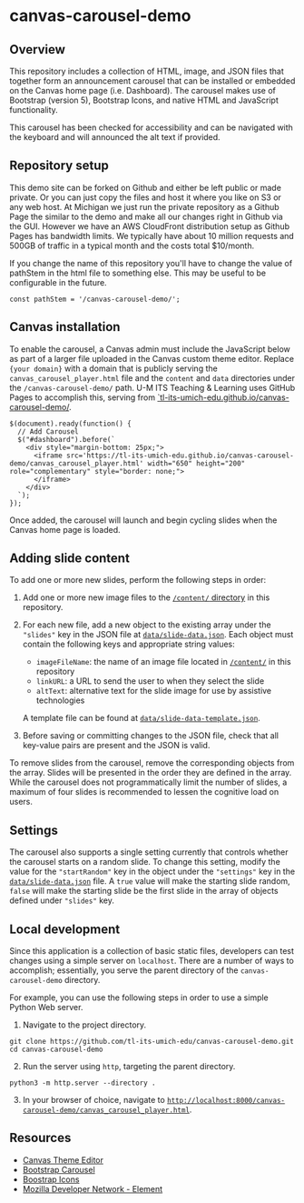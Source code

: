 # canvas-carousel-demo

## Overview

This repository includes a collection of HTML, image, and JSON files that together form an announcement carousel
that can be installed or embedded on the Canvas home page (i.e. Dashboard).
The carousel makes use of Bootstrap (version 5), Bootstrap Icons, and native HTML and JavaScript functionality.

This carousel has been checked for accessibility and can be navigated with the keyboard and will announced the alt text if provided.

## Repository setup

This demo site can be forked on Github and either be left public or made private. Or you can just copy the files and host it where you like on S3 or any web host. At Michigan we just run the private repository as a Github Page the similar to the demo and make all our changes right in Github via the GUI. However we have an AWS CloudFront distribution setup as Github Pages has bandwidth limits. We typically have about 10 million requests and 500GB of traffic in a typical month and the costs total $10/month. 

If you change the name of this repository you'll have to change the value of pathStem in the html file to something else. This may be useful to be configurable in the future.

  `const pathStem = '/canvas-carousel-demo/';`

## Canvas installation

To enable the carousel, a Canvas admin must include the JavaScript below as part of a larger file uploaded in the Canvas custom theme editor.
Replace `{your domain}` with a domain that is publicly serving the `canvas_carousel_player.html` file
and the `content` and `data` directories under the `/canvas-carousel-demo/` path.
U-M ITS Teaching & Learning uses GitHub Pages to accomplish this, serving from [`tl-its-umich-edu.github.io/canvas-carousel-demo/](https://tl-its-umich-edu.github.io/canvas-carousel-demo/).

```
$(document).ready(function() {
  // Add Carousel
  $("#dashboard").before(`
    <div style="margin-bottom: 25px;">
      <iframe src='https://tl-its-umich-edu.github.io/canvas-carousel-demo/canvas_carousel_player.html' width="650" height="200" role="complementary" style="border: none;">
      </iframe>
    </div>
  `);
});
```

Once added, the carousel will launch and begin cycling slides when the Canvas home page is loaded.

## Adding slide content

To add one or more new slides, perform the following steps in order:

1) Add one or more new image files to the [`/content/` directory](/content/) in this repository.
2) For each new file, add a new object to the existing array under the `"slides"` key in the JSON file
  at [`data/slide-data.json`](/data/slide-data.json).
  Each object must contain the following keys and appropriate string values:
    - `imageFileName`: the name of an image file located in [`/content/`](/content/) in this repository
    - `linkURL`: a URL to send the user to when they select the slide
    - `altText`: alternative text for the slide image for use by assistive technologies

    A template file can be found at [`data/slide-data-template.json`](/data/slide-data-template.json).

3) Before saving or committing changes to the JSON file, check that all key-value pairs are present and the JSON is valid.

To remove slides from the carousel, remove the corresponding objects from the array.
Slides will be presented in the order they are defined in the array.
While the carousel does not programmatically limit the number of slides,
a maximum of four slides is recommended to lessen the cognitive load on users.

## Settings

The carousel also supports a single setting currently that controls whether the carousel starts on a random slide.
To change this setting, modify the value for the `"startRandom"` key in the object under the `"settings"` key in the
[`data/slide-data.json`](/data/slide-data.json) file. A `true` value will make the starting slide random,
`false` will make the starting slide be the first slide in the array of objects defined under `"slides"` key.

## Local development

Since this application is a collection of basic static files, developers can test changes using a simple server
on `localhost`. There are a number of ways to accomplish; essentially, you serve the parent directory of the
`canvas-carousel-demo` directory.

For example, you can use the following steps in order to use a simple Python Web server.

1) Navigate to the project directory.
  ```
  git clone https://github.com/tl-its-umich-edu/canvas-carousel-demo.git
  cd canvas-carousel-demo
  ```

2) Run the server using `http`, targeting the parent directory.
  ```
  python3 -m http.server --directory .
  ```

3) In your browser of choice, navigate to
[`http://localhost:8000/canvas-carousel-demo/canvas_carousel_player.html`](http://localhost:8000/canvas-carousel-demo/canvas_carousel_player.html).

## Resources

- [Canvas Theme Editor](https://community.canvaslms.com/t5/Admin-Guide/How-do-I-create-a-theme-for-an-account-using-the-Theme-Editor/ta-p/242)
- [Bootstrap Carousel](https://getbootstrap.com/docs/5.0/components/carousel/)
- [Boostrap Icons](https://icons.getbootstrap.com/)
- [Mozilla Developer Network - Element](https://developer.mozilla.org/en-US/docs/Web/API/Element)
